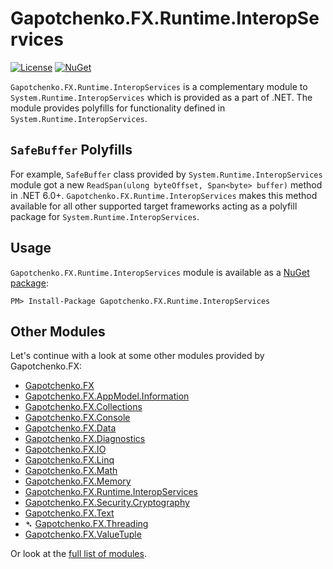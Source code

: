 # Gapotchenko.FX.Runtime.InteropServices

<!--
<docmeta>
	<complexity>advanced</complexity>
</docmeta>
-->

[![License](https://img.shields.io/badge/license-MIT-green.svg)](../../../../../LICENSE)
[![NuGet](https://img.shields.io/nuget/v/Gapotchenko.FX.Runtime.InteropServices.svg)](https://www.nuget.org/packages/Gapotchenko.FX.Runtime.InteropServices)

`Gapotchenko.FX.Runtime.InteropServices` is a complementary module to `System.Runtime.InteropServices` which is provided as a part of .NET.
The module provides polyfills for functionality defined in `System.Runtime.InteropServices`.

## `SafeBuffer` Polyfills

For example, `SafeBuffer` class provided by `System.Runtime.InteropServices` module got a new `ReadSpan(ulong byteOffset, Span<byte> buffer)` method in .NET 6.0+.
`Gapotchenko.FX.Runtime.InteropServices` makes this method available for all other supported target frameworks acting as a polyfill package for `System.Runtime.InteropServices`.

## Usage

`Gapotchenko.FX.Runtime.InteropServices` module is available as a [NuGet package](https://nuget.org/packages/Gapotchenko.FX.Runtime.InteropServices):

```
PM> Install-Package Gapotchenko.FX.Runtime.InteropServices
```

## Other Modules

Let's continue with a look at some other modules provided by Gapotchenko.FX:

- [Gapotchenko.FX](../Gapotchenko.FX)
- [Gapotchenko.FX.AppModel.Information](../Gapotchenko.FX.AppModel.Information)
- [Gapotchenko.FX.Collections](../Gapotchenko.FX.Collections)
- [Gapotchenko.FX.Console](../Gapotchenko.FX.Console)
- [Gapotchenko.FX.Data](../Data/Encoding/Gapotchenko.FX.Data.Encoding)
- [Gapotchenko.FX.Diagnostics](../Gapotchenko.FX.Diagnostics.CommandLine)
- [Gapotchenko.FX.IO](../Gapotchenko.FX.IO)
- [Gapotchenko.FX.Linq](../Gapotchenko.FX.Linq)
- [Gapotchenko.FX.Math](../Gapotchenko.FX.Math)
- [Gapotchenko.FX.Memory](../Gapotchenko.FX.Memory)
- [Gapotchenko.FX.Runtime.InteropServices](../Gapotchenko.FX.Runtime.InteropServices)
- [Gapotchenko.FX.Security.Cryptography](../Gapotchenko.FX.Security.Cryptography)
- [Gapotchenko.FX.Text](../Gapotchenko.FX.Text)
- &#x27B4; [Gapotchenko.FX.Threading](../Gapotchenko.FX.Threading)
- [Gapotchenko.FX.ValueTuple](../Gapotchenko.FX.ValueTuple)

Or look at the [full list of modules](..#available-modules).
